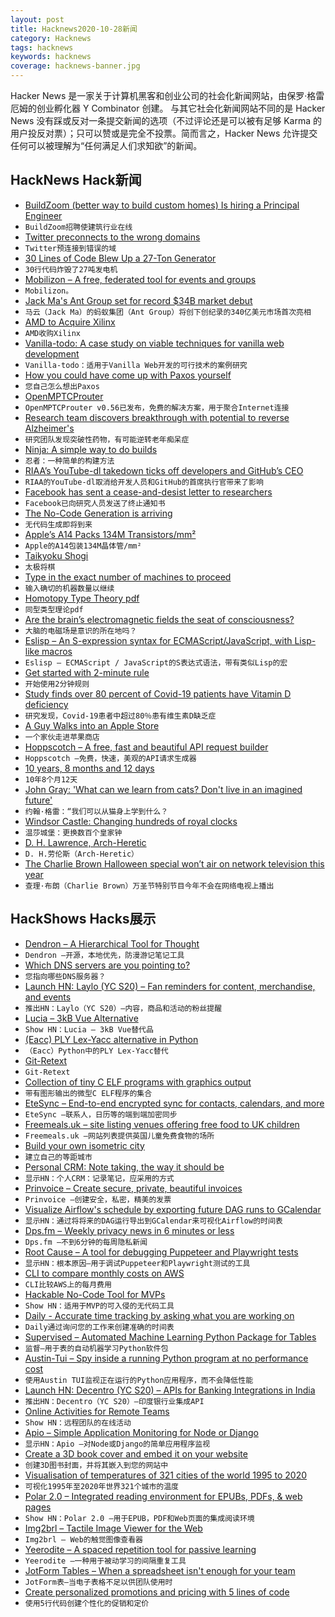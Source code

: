 ```yaml
---
layout: post
title: Hacknews2020-10-28新闻
category: Hacknews
tags: hacknews
keywords: hacknews
coverage: hacknews-banner.jpg
---
```


Hacker News 是一家关于计算机黑客和创业公司的社会化新闻网站，由保罗·格雷厄姆的创业孵化器 Y Combinator 创建。
与其它社会化新闻网站不同的是 Hacker News 没有踩或反对一条提交新闻的选项（不过评论还是可以被有足够 Karma 的用户投反对票）；只可以赞或是完全不投票。简而言之，Hacker News 允许提交任何可以被理解为“任何满足人们求知欲”的新闻。

## HackNews Hack新闻


- [BuildZoom (better way to build custom homes) Is hiring a Principal Engineer](https://jobs.lever.co/buildzoom)
- `BuildZoom招聘使建筑行业在线`
- [Twitter preconnects to the wrong domains](https://www.ctrl.blog/entry/twitter-preconnects.html)
- `Twitter预连接到错误的域`
- [30 Lines of Code Blew Up a 27-Ton Generator](https://www.wired.com/story/how-30-lines-of-code-blew-up-27-ton-generator/)
- `30行代码炸毁了27吨发电机`
- [Mobilizon – A free, federated tool for events and groups](https://framablog.org/2020/10/27/mobilizon-your-events-your-groups-your-data/)
- `Mobilizon。`
- [Jack Ma's Ant Group set for record $34B market debut](https://www.bbc.co.uk/news/business-54692537)
- `马云（Jack Ma）的蚂蚁集团（Ant Group）将创下创纪录的340亿美元市场首次亮相`
- [AMD to Acquire Xilinx](https://www.amd.com/en/corporate/xilinx-acquisition)
- `AMD收购Xilinx`
- [Vanilla-todo: A case study on viable techniques for vanilla web development](https://github.com/morris/vanilla-todo)
- `Vanilla-todo：适用于Vanilla Web开发的可行技术的案例研究`
- [How you could have come up with Paxos yourself](https://explain.yshui.dev/distributed%20system/2020/09/20/paxos.html)
- `您自己怎么想出Paxos`
- [OpenMPTCProuter](https://www.openmptcprouter.com)
- `OpenMPTCProuter v0.56已发布，免费的解决方案，用于聚合Internet连接`
- [Research team discovers breakthrough with potential to reverse Alzheimer's](https://news.ucalgary.ca/news/research-team-discovers-breakthrough-potential-prevent-reverse-alzheimers)
- `研究团队发现突破性药物，有可能逆转老年痴呆症`
- [Ninja: A simple way to do builds](https://jvns.ca/blog/2020/10/26/ninja--a-simple-way-to-do-builds/)
- `忍者：一种简单的构建方法`
- [RIAA’s YouTube-dl takedown ticks off developers and GitHub’s CEO](https://torrentfreak.com/riaas-youtube-dl-takedown-ticks-of-developers-and-githubs-ceo-201027/)
- `RIAA的YouTube-dl取消给开发人员和GitHub的首席执行官带来了影响`
- [Facebook has sent a cease-and-desist letter to researchers](https://twitter.com/AlexanderAbdo/status/1319761452832534531)
- `Facebook已向研究人员发送了终止通知书`
- [The No-Code Generation is arriving](https://techcrunch.com/2020/10/26/the-no-code-generation-is-arriving/)
- `无代码生成即将到来`
- [Apple’s A14 Packs 134M Transistors/mm²](https://semianalysis.com/apples-a14-packs-134-million-transistors-mm2-but-falls-far-short-of-tsmcs-density-claims/)
- `Apple的A14包装134M晶体管/mm²`
- [Taikyoku Shogi](https://en.wikipedia.org/wiki/Taikyoku_shogi)
- `太极将棋`
- [Type in the exact number of machines to proceed](https://rachelbythebay.com/w/2020/10/26/num/)
- `输入确切的机器数量以继续`
- [Homotopy Type Theory pdf](https://hottheory.files.wordpress.com/2012/08/hott2.pdf)
- `同型类型理论pdf`
- [Are the brain’s electromagnetic fields the seat of consciousness?](http://nautil.us/blog/are-the-brains-electromagnetic-fields-the-seat-of-consciousness)
- `大脑的电磁场是意识的所在地吗？`
- [Eslisp – An S-expression syntax for ECMAScript/JavaScript, with Lisp-like macros](https://github.com/anko/eslisp)
- `Eslisp – ECMAScript / JavaScript的S表达式语法，带有类似Lisp的宏`
- [Get started with 2-minute rule](https://hoanhan.co/2-minute-rule)
- `开始使用2分钟规则`
- [Study finds over 80 percent of Covid-19 patients have Vitamin D deficiency](https://www.endocrine.org/news-and-advocacy/news-room/2020/study-finds-over-80-percent-of-covid19-patients-have-vitamin-d-deficiency)
- `研究发现，Covid-19患者中超过80％患有维生素D缺乏症`
- [A Guy Walks into an Apple Store](https://birchtree.me/blog/a-guy-walks-into-an-apple-store/)
- `一个家伙走进苹果商店`
- [Hoppscotch – A free, fast and beautiful API request builder](https://github.com/hoppscotch/hoppscotch)
- `Hoppscotch –免费，快速，美观的API请求生成器`
- [10 years, 8 months and 12 days](https://www.prototypo.io/blog/news/10-years-8-months-and-12-days/)
- `10年8个月12天`
- [John Gray: 'What can we learn from cats? Don't live in an imagined future'](https://www.theguardian.com/books/2020/oct/25/john-gray-what-can-we-learn-from-cats-dont-live-in-an-imagined-future)
- `约翰·格雷：“我们可以从猫身上学到什么？`
- [Windsor Castle: Changing hundreds of royal clocks](https://www.bbc.co.uk/news/in-pictures-54387428)
- `温莎城堡：更换数百个皇家钟`
- [D. H. Lawrence, Arch-Heretic](https://www.commonwealmagazine.org/arch-heretic)
- `D. H.劳伦斯（Arch-Heretic）`
- [The Charlie Brown Halloween special won’t air on network television this year](https://www.washingtonpost.com/opinions/2020/10/27/charlie-brown-halloween-special-great-pumpkin-streaming-apple-tv/)
- `查理·布朗（Charlie Brown）万圣节特别节目今年不会在网络电视上播出`


## HackShows Hacks展示

- [ Dendron – A Hierarchical Tool for Thought](https://dendron.so)
- `Dendron –开源，本地优先，防漫游记笔记工具`
- [ Which DNS servers are you pointing to?](https://which.nameserve.rs/)
- `您指向哪些DNS服务器？`
- [Launch HN: Laylo (YC S20) – Fan reminders for content, merchandise, and events](item?id=24886794)
- `推出HN：Laylo（YC S20）–内容，商品和活动的粉丝提醒`
- [ Lucia – 3kB Vue Alternative](https://github.com/aidenybai/lucia)
- `Show HN：Lucia – 3kB Vue替代品`
- [  (Eacc) PLY Lex-Yacc alternative in Python](https://github.com/iogf/eacc)
- `（Eacc）Python中的PLY Lex-Yacc替代`
- [ Git-Retext](https://blog.aloni.org/posts/gitology-2-git-retext/)
- `Git-Retext`
- [ Collection of tiny C ELF programs with graphics output](https://github.com/grz0zrg/tinycelfgraphics)
- `带有图形输出的微型C ELF程序的集合`
- [ EteSync – End-to-end encrypted sync for contacts, calendars, and more](https://www.etesync.com/)
- `EteSync –联系人，日历等的端到端加密同步`
- [ Freemeals.uk – site listing venues offering free food to UK children](https://freemeals.uk)
- `Freemeals.uk –网站列表提供英国儿童免费食物的场所`
- [ Build your own isometric city](https://victorribeiro.com/tileEditor/?example=01)
- `建立自己的等距城市`
- [ Personal CRM: Note taking, the way it should be](https://nat.app/calendar)
- `显示HN：个人CRM：记录笔记，应采用的方式`
- [ Prinvoice – Create secure, private, beautiful invoices](https://prinvoice.com)
- `Prinvoice –创建安全，私密，精美的发票`
- [ Visualize Airflow's schedule by exporting future DAG runs to GCalendar](https://github.com/domenp/aircal)
- `显示HN：通过将将来的DAG运行导出到GCalendar来可视化Airflow的时间表`
- [ Dps.fm – Weekly privacy news in 6 minutes or less](https://dps.fm)
- `Dps.fm –不到6分钟的每周隐私新闻`
- [ Root Cause – A tool for debugging Puppeteer and Playwright tests](https://www.testim.io/root-cause/)
- `显示HN：根本原因–用于调试Puppeteer和Playwright测试的工具`
- [ CLI to compare monthly costs on AWS](https://github.com/rocketmiles/aws-cct)
- `CLI比较AWS上的每月费用`
- [ Hackable No-Code Tool for MVPs](https://abstra.app/?ref=hn)
- `Show HN：适用于MVP的可入侵的无代码工具`
- [ Daily - Accurate time tracking by asking what you are working on](https://dailytimetracking.com/)
- `Daily通过询问您的工作来创建准确的时间表`
- [ Supervised – Automated Machine Learning Python Package for Tables](https://github.com/mljar/mljar-supervised)
- `监督–用于表的自动机器学习Python软件包`
- [ Austin-Tui – Spy inside a running Python program at no performance cost](https://github.com/P403n1x87/austin-tui)
- `使用Austin TUI监视正在运行的Python应用程序，而不会降低性能`
- [Launch HN: Decentro (YC S20) – APIs for Banking Integrations in India](item?id=24905977)
- `推出HN：Decentro（YC S20）–印度银行业集成API`
- [ Online Activities for Remote Teams](https://onsite.fun/)
- `Show HN：远程团队的在线活动`
- [ Apio – Simple Application Monitoring for Node or Django](https://github.com/apio-monitor)
- `显示HN：Apio –对Node或Django的简单应用程序监视`
- [ Create a 3D book cover and embed it on your website](https://3dbook.xyz/)
- `创建3D图书封面，并将其嵌入到您的网站中`
- [ Visualisation of temperatures of 321 cities of the world 1995 to 2020](https://todaystrends.app/)
- `可视化1995年至2020年世界321个城市的温度`
- [ Polar 2.0 – Integrated reading environment for EPUBs, PDFs, & web pages](https://getpolarized.io/)
- `Show HN：Polar 2.0 –用于EPUB，PDF和Web页面的集成阅读环境`
- [ Img2brl – Tactile Image Viewer for the Web](https://img2brl.delysid.org/)
- `Img2brl – Web的触觉图像查看器`
- [ Yeerodite – A spaced repetition tool for passive learning](https://yeerodite.com/?source=hn&campaign=showhn&utm_source=hn&utm_medium=showhn&utm_campaign=hn)
- `Yeerodite –一种用于被动学习的间隔重复工具`
- [ JotForm Tables – When a spreadsheet isn't enough for your team](https://www.jotform.com/products/tables/)
- `JotForm表–当电子表格不足以供团队使用时`
- [ Create personalized promotions and pricing with 5 lines of code](https://stack.promo/personalization.html?src=hn)
- `使用5行代码创建个性化的促销和定价`

